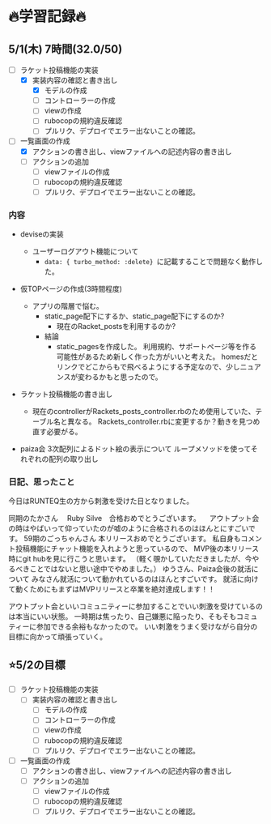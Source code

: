# 🔥学習記録🔥
## 5/1(木) 7時間(32.0/50)
- [ ] ラケット投稿機能の実装
  - [x] 実装内容の確認と書き出し
	- [x] モデルの作成
	- [ ] コントローラーの作成
	- [ ] viewの作成
	- [ ] rubocopの規約違反確認
	- [ ] プルリク、デプロイでエラー出ないことの確認。
- [ ] 一覧画面の作成
  - [x] アクションの書き出し、viewファイルへの記述内容の書き出し
  - [ ] アクションの追加
	- [ ] viewファイルの作成
	- [ ] rubocopの規約違反確認
	- [ ] プルリク、デプロイでエラー出ないことの確認。

### 内容
- deviseの実装
  - ユーザーログアウト機能について
    - `data: { turbo_method: :delete} `に記載することで問題なく動作した。
- 仮TOPページの作成(3時間程度)
  - アプリの階層で悩む。
	  - static_page配下にするか、static_page配下にするのか?
		- 現在のRacket_postsを利用するのか?
	- 結論
	  - static_pagesを作成した。
		  利用規約、サポートページ等を作る可能性があるため新しく作った方がいいと考えた。
			homesだとリンクでどこからもで飛べるようにする予定なので、少しニュアンスが変わるかもと思ったので。
- ラケット投稿機能の書き出し
  - 現在のcontrollerがRackets_posts_controller.rbのため使用していた、テーブル名と異なる。
	  Rackets_controller.rbに変更するか？動きを見つめ直す必要がる。

- paiza会
  3次配列によるドット絵の表示について
	ループメソッドを使ってそれぞれの配列の取り出し

### 日記、思ったこと
今日はRUNTEQ生の方から刺激を受けた日となりました。

同期のたかさん
　Ruby Silve　合格おめでとうございます。
　アウトプット会の時はやばいって仰っていたのが嘘のように合格されるのはほんとにすごいです。
59期のごっちゃんさん
  本リリースおめでとうございます。
	私自身もコメント投稿機能にチャット機能を入れようと思っているので、
	MVP後の本リリース時にgit hubを見に行こうと思います。
	（軽く覗かしていただきましたが、今やるべきことではないと思い途中でやめました。）
ゆうさん、Paiza会後の就活について
  みなさん就活について動かれているのはほんとすごいです。
  就活に向けて動くためにもまずはMVPリリースと卒業を絶対達成します！！

アウトプット会といいコミュニティーに参加することでいい刺激を受けているのは本当にいい状態。
一時期は焦ったり、自己嫌悪に陥ったり、そもそもコミュティーに参加できる余裕もなかったので。
いい刺激をうまく受けながら自分の目標に向かって頑張っていく。

## ⭐️5/2の目標
- [ ] ラケット投稿機能の実装
  - [ ] 実装内容の確認と書き出し
	- [ ] モデルの作成
	- [ ] コントローラーの作成
	- [ ] viewの作成
	- [ ] rubocopの規約違反確認
	- [ ] プルリク、デプロイでエラー出ないことの確認。
- [ ] 一覧画面の作成
  - [ ] アクションの書き出し、viewファイルへの記述内容の書き出し
  - [ ] アクションの追加
	- [ ] viewファイルの作成
	- [ ] rubocopの規約違反確認
	- [ ] プルリク、デプロイでエラー出ないことの確認。
